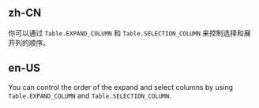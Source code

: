 ## zh-CN

你可以通过 `Table.EXPAND_COLUMN` 和 `Table.SELECTION_COLUMN` 来控制选择和展开列的顺序。

## en-US

You can control the order of the expand and select columns by using `Table.EXPAND_COLUMN` and `Table.SELECTION_COLUMN`.
